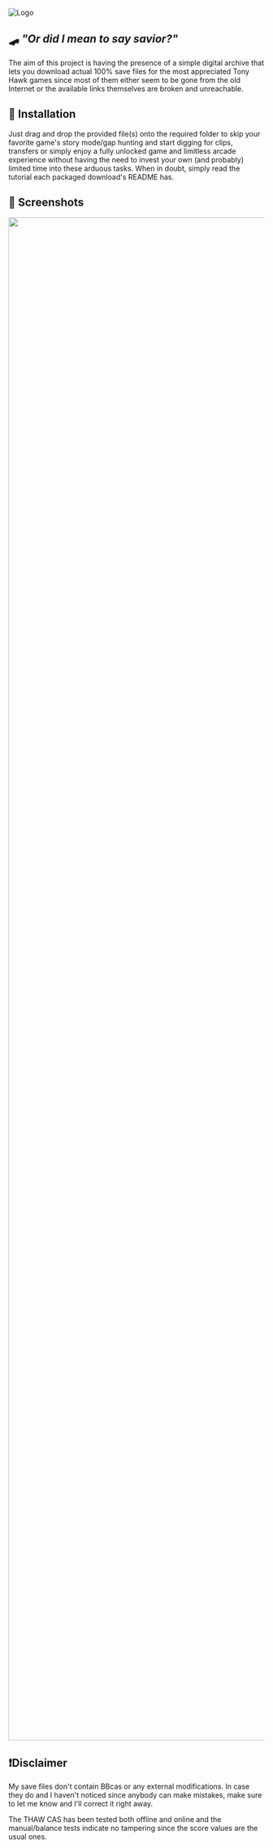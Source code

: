 
![Logo](https://cdn.discordapp.com/attachments/648520680140439598/1423851301019717693/Tony_Hawks_Pro_Skater_-_logo-2.png?ex=68e1d05c&is=68e07edc&hm=9562b02af943e00363c44f1c7ffa7efba2717999fefeef1020adaf5d4973804f&)


## 🛹 *"Or did I mean to say savior?"*

The aim of this project is having the presence of a simple digital archive that lets you download actual 100% save files for the most appreciated Tony Hawk games since most of them either seem to be gone from the old Internet or the available links themselves are broken and unreachable. 




## 🔧 Installation

Just drag and drop the provided file(s) onto the required folder to skip your favorite game's story mode/gap hunting and start digging for clips, transfers or simply enjoy a fully unlocked game and limitless arcade experience without having the need to invest your own (and probably) limited time into these arduous tasks. When in doubt, simply read the tutorial each packaged download's README has.
    
## 📸 Screenshots
<p align="center">
  <img width="650" height="3000" src="https://i.imgur.com/HlZix1m.png">
</p>

## ❗Disclaimer

My save files don't contain BBcas or any external modifications. In case they do and I haven't noticed since anybody can make mistakes, make sure to let me know and I'll correct it right away.

The THAW CAS has been tested both offline and online and the manual/balance tests indicate no tampering since the score values are the usual ones.

